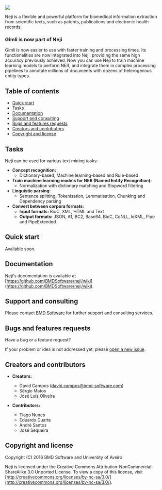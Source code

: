 ![](https://cloud.bmd-software.com/s/JIC2UIe0uF2NyAc/download)

Neji is a flexible and powerful platform for biomedical information extraction from scientific texts, such as patents, publications and electronic health records.

### Gimli is now part of Neji
Gimli is now easier to use with faster training and processing times. Its functionalities are now integrated into Neji, providing the same high accuracy previously achieved.
Now you can use Neji to train machine learning models to perform NER, and integrate them in complex processing pipelines to annotate millions of documents with dozens of heterogenous entity types.


## Table of contents
- [Quick start](#quick-start)
- [Tasks](#tasks)
- [Documentation](#documentation)
- [Support and consulting](#support-and-consulting)
- [Bugs and features requests](#bugs-and-features-requests)
- [Creators and contributors](#creators-and-contributors)
- [Copyright and license](#copyright-and-license)

## Tasks
Neji can be used for various text mining tasks:

- **Concept recognition:**
    - Dictionary-based, Machine learning-based and Rule-based
- **Train machine learning models for NER (Named Entity Recognition):**
	- Normalization with dictionary matching and Stopword filtering
- **Linguistic parsing:**
    - Sentence splitting, Tokenisation, Lemmatisation, Chunking and Dependency parsing
- **Convert between corpora formats:**
	- **Input formats:** BioC, XML, HTML and Text 
	- **Output formats:** JSON, A1, BC2, Base64, BioC, CoNLL, IeXML, Pipe and PipeExtended

## Quick start
Available soon.


## Documentation
Neji's documentation is available at [https://github.com/BMDSoftware/neji/wiki](https://github.com/BMDSoftware/neji/wiki).


## Support and consulting
Please contact [BMD Software](https://www.bmd-software.com) for further support and consulting services.


## Bugs and features requests
Have a bug or a feature request?

If your problem or idea is not addressed yet, please [open a new issue](https://github.com/BMDSoftware/neji/issues/new).


## Creators and contributors
- **Creators:**
	- David Campos ([david.campos@bmd-software.com](mailto:david.campos@bmd-software.com))
	- Sérgio Matos
	- José Luís Oliveira

- **Contributors:**
	- Tiago Nunes
	- Eduardo Duarte
	- André Santos
	- José Sequeira

## Copyright and license
Copyright (C) 2016 BMD Software and University of Aveiro

Neji is licensed under the Creative Commons Attribution-NonCommercial-ShareAlike 3.0 Unported License. To view a copy of this license, visit [http://creativecommons.org/licenses/by-nc-sa/3.0/](http://creativecommons.org/licenses/by-nc-sa/3.0/).

